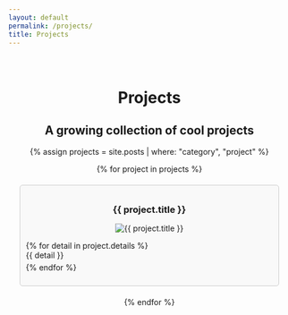 ```yaml
---
layout: default
permalink: /projects/
title: Projects
---
```


<div class="projects-container" style="text-align: center;">

  <h1 class="projects-title">Projects</h1>
  <h2 class="projects-subtitle">A growing collection of cool projects</h2>

  {% assign projects = site.posts | where: "category", "project" %}
  <div class="projects-grid">
    {% for project in projects %}
      <div class="project-box">
        <h3 class="project-title">{{ project.title }}</h3>
        <img class="project-image" src="{{ project.image | relative_url }}" alt="{{ project.title }}" style="max-width: 100%; height: auto; margin: 0 auto;">
        <ul class="project-details">
          {% for detail in project.details %}
            <li>{{ detail }}</li>
          {% endfor %}
        </ul>
      </div>
    {% endfor %}
  </div>

</div>

<style>
  .projects-container {
    max-width: 1200px;
    margin: 0 auto;
    padding: 20px;
  }
  .projects-grid {
    display: grid;
    grid-template-columns: repeat(auto-fit, minmax(300px, 1fr));
    gap: 20px;
  }
  .project-box {
    border: 1px solid #ccc;
    padding: 10px;
    border-radius: 5px;
    background-color: #f9f9f9;
  }
  .project-title {
    margin-bottom: 15px;
  }
  .project-details {
    list-style: none;
    padding: 0;
    text-align: left;
  }
  .project-details li {
    margin-bottom: 5px;
  }
</style>
